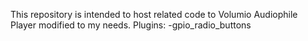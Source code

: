 This repository is intended to host related code to Volumio Audiophile Player
modified to my needs.
Plugins:
   -gpio_radio_buttons
 
